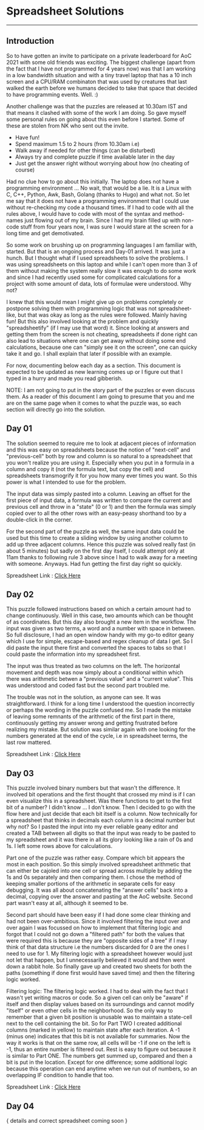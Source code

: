 # Spreadsheet Solutions
---------------------------------------

## Introduction

So to have gotten an invite to participate on a private leaderboard for AoC 2021
with some old friends was exciting. The biggest challenge (apart from the fact that
I have not programmed for 4 years now) was that I am working in a low bandwidth
situation and with a tiny travel laptop that has a 10 inch screen and a CPU/RAM
combinaton that was used by creatures that last walked the earth before we 
humans decided to take that space that decided to have programming events.
Well. :)

Another challenge was that the puzzles are released at 10.30am IST and that means
it clashed with some of the work I am doing. So gave myself some personal rules
on going about this even before I started. Some of these are stolen from NK
who sent out the invite.

* Have fun!
* Spend maximum 1.5 to 2 hours (from 10.30am i.e)
* Walk away if needed for other things (can be disturbed)
* Always try and complete puzzle if time available later in the day
* Just get the answer right without worrying about how (no cheating of course)

Had no clue how to go about this initially. The laptop does not have a programming
environment ... No wait, that would be a lie. It is a Linux with C, C++, Python, Awk,
Bash, Golang (thanks to Hugo) and what not. So let me say that it does not have
a programming environment that I could use without re-checking my code a
thousand times. If I had to code with all the rules above, I would have to code
with most of the syntax and method-names just flowing out of my brain. Since I
had my brain filled up with non-code stuff from four years now, I was sure I would
stare at the screen for a long time and get demotivated. 

So some work on brushing up on programming languages I am familiar with, 
started. But that is an ongoing process and Day-01 arrived. It was just a hunch.
But I thought what if I used spreadsheets to solve the problems. I was using
spreadsheets on this laptop and while I can't open more than 3 of them without
making the system really slow it was enough to do some work and since I had
recently used some for complicated calculations for a project with some amount
of data, lots of formulae were understood. Why not?

I knew that this would mean I might give up on problems completely or postpone
solving them with programming logic that was not spreadsheet-like, but that
was okay as long as the rules were followed. Mainly having fun! But this also
involved looking at the problem and quickly "spreadsheetify" (if I may use that
word) it. Since looking at answers and getting them from the screen is not cheating,
spreadsheets if done right can also lead to situations where one can get away
without doing some end calculations, because one can "simply see it on the
screen", one can quicky take it and go. I shall explain that later if possible with
an example. 

For now, documenting below each day as a section. This document is expected
to be updated as new learning comes up or I figure out that I typed in a hurry
and made you read gibberish. 

NOTE: I am not going to put in the story part of the puzzles or even discuss them.
As a reader of this document I am going to presume that you and me are on the
same page when it comes to what the puzzle was, so each section will directly
go into the solution.

## Day 01

The solution seemed to require me to look at adjacent pieces of information and
this was easy on spreadsheets because the notion of "next-cell" and "previous-cell"
both by row and column is so natural to a spreadsheet that you won't realize
you are using it. Especially when you put in a formula in a column and copy it (not
the formula text, but copy the cell) and spreadsheets transmogrify it for you
how many ever times you want. So this power is what I intended to use for the
problem. 

The input data was simply pasted into a column. Leaving an offset for the first
piece of input data, a formula was written to compare the current and previous
cell and throw in a "state" (0 or 1) and then the formula was simply copied over
to all the other rows with an easy-peasy shorthand too by a double-click in the
corner. 

For the second part of the puzzle as well, the same input data could be used
but this time to create a sliding window by using another column to add up
three adjacent columns. Hence this puzzle was solved really fast (in about 5 minutes)
but sadly on the first day itself, I could attempt only at 11am thanks to following
rule 3 above since I had to walk away for a meeting with someone. Anyways. 
Had fun getting the first day right so quickly.

Spreadsheet Link : [Click Here](https://docs.google.com/spreadsheets/d/1eUcM825_ziNHo7qncAFBi6TeErPBpeRcgh-kF3_zAOo/edit)

## Day 02

This puzzle followed instructions based on which a certain amount had to change
continuously. Well in this case, two amounts which can be thought of as coordinates.
But this day also brought a new item in the workflow. The input was given as two
terms, a word and a number with space in between. So full disclosure, I had an
open window handy with my go-to editor geany which I use for simple, escape-based
and regex cleanup of data I get. So I did paste the input there first and converted
the spaces to tabs so that I could paste the information into my spreadsheet
first. 

The input was thus treated as two columns on the left. The horizontal movement
and depth was now simply about a conditional within which there was arithmetic
betwen a "previous value" and a "current value". This was understood and coded
fast but the second part troubled me.

The trouble was not in the solution, as anyone can see. It was straightforward. I 
think for a long time I understood the question incorrectly or perhaps the wording
in the puzzle confused me. So I made the mistake of leaving some remnants of
the arithmetic of the first part in there, continuously getting my answer wrong
and getting frustrated before realizing my mistake. But solution was similar
again with one looking for the numbers generated at the end of the cycle, i.e
in spreadsheet terms, the last row mattered. 

Spreadsheet Link : [Click Here](https://docs.google.com/spreadsheets/d/1BBQU7gAaDbPbkbcplghReMJq0bxIItvoS_j_hxoHVjQ/edit)

## Day 03

This puzzle involved binary numbers but that wasn't the difference. It involved
bit operations and the first thought that crossed my mind is if I can even visualize
this in a spreadsheet. Was there functions to get to the first bit of a number? I didn't
know ... I don't know. Then I decided to go with the flow here and just decide that
each bit itself is a column. Now technically for a spreadsheet that thinks in decimals
each column is a decimal number but why not? So I pasted the input into my
ever reliable geany editor and created a TAB between all digits so that the input
was ready to be pasted to my spreadsheet and it was there in all its glory looking
like a rain of 0s and 1s. I left some rows above for calculations.

Part one of the puzzle was rather easy. Compare which bit appears the most in
each position. So this simply involved spreadsheet arithmetic that can either
be cajoled into one cell or spread across multiple by adding the 1s and 0s separately
and then comparing them. I chose the method of keeping smaller portions of
the arithmetic in separate cells for easy debugging. It was all about concatenating
the "answer cells" back into a decimal, copying over the answer and pasting
at the AoC website. Second part wasn't easy at all, although it seemed to be.

Second part should have been easy if I had done some clear thinking and had not
been over-ambitious. Since it involved filtering the input over and over again I was
focussed on how to implement that filtering logic and forgot that I could not
go down a "filtered path" for both the values that were required this is because
they are "opposite sides of a tree" if I may think of that data structure i.e the
numbers discarded for 0 are the ones I need to use for 1. My filtering logic with
a spreadsheet however would just not let that happen, but I unnecessarily believed
it would and then went down a rabbit hole. So finally gave up and created two
sheets for both the paths (something if done first would have saved time) and
then the filtering logic worked.

Filtering logic: The filtering logic worked. I had to deal with the fact that I wasn't
yet writing macros or code. So a given cell can only be "aware" if itself and then
display values based on its surroundings and cannot modify "itself" or even other
cells in the neighborhood. So the only way to remember that a given bit position
is unusable was to maintain a state-cell next to the cell containing the bit. So for
Part TWO I created additional columns (marked in yellow) to maintain state after
each iteration. A -1 (minus one) indicates that this bit is not available for summaries.
Now the way it works is that on the same row, all cells will be -1 if one on the left
is -1, thus an entire number is filtered out. Rest is easy to figure out because it
is similar to Part ONE. The numbers get summed up, compared and then a bit
is put in the location. Except for one difference; some additional logic because this
operation can end anytime when we run out of numbers, so an overlapping IF
condition to handle that too. 

Spreadsheet Link : [Click Here](https://docs.google.com/spreadsheets/d/1-ixuC2pk05qcwyeLnP5vBzve-c6kwPxcnC7haGPaWd4/edit)

## Day 04

{ details and correct spreadsheet coming soon }

